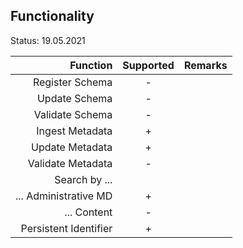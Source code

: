 ## Functionality

Status: 19.05.2021

| Function              | Supported | Remarks         |
| ---------------------:| :-------: | :-------------- |
| Register Schema       | -         |                 | 
| Update Schema         | -         |                 | 
| Validate Schema       | -         |                 | 
| Ingest Metadata       | +         |                 | 
| Update Metadata       | +         |                 | 
| Validate Metadata     | -         |                 | 
| Search by ...         |           |                 | 
| ... Administrative MD | +         |                 | 
| ... Content           | -         |                 | 
| Persistent Identifier | +         |                 | 


